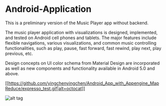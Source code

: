 # Android-Application

This is a preliminary version of the Music Player app without backend.   

The music player application with visualizations is designed, implemented, and tested on Android cell phones and tablets. The major features include flexible navigations, various visualizations, and common music controlling functionalities, such as play, pause, fast forward, fast rewind, play next, play previous, etc. 

Design concepts on UI color schema from Material Design are incorporated as well as new components and functionality available in Android 5.0 and above.

[[https://github.com/yingchenyingchen/Android_App_with_Appengine_MapReduce/expresso_test.gif|alt=octocat]]


![alt tag](https://github.com/yingchenyingchen/Android_App_with_Appengine_MapReduce/expresso_test.gif)

